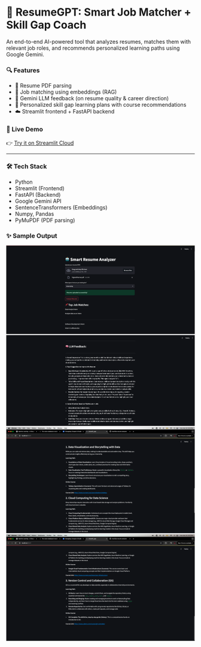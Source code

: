 # 🤖 ResumeGPT: Smart Job Matcher + Skill Gap Coach

An end-to-end AI-powered tool that analyzes resumes, matches them with relevant job roles, and recommends personalized learning paths using Google Gemini.

### 🔍 Features

- 📄 Resume PDF parsing
- 🔎 Job matching using embeddings (RAG)
- 🧠 Gemini LLM feedback (on resume quality & career direction)
- 📘 Personalized skill gap learning plans with course recommendations
- ☁️ Streamlit frontend + FastAPI backend

### 🚀 Live Demo

👉 [Try it on Streamlit Cloud](https://your-app-name.streamlit.app)

---

### 🛠️ Tech Stack

- Python
- Streamlit (Frontend)
- FastAPI (Backend)
- Google Gemini API
- SentenceTransformers (Embeddings)
- Numpy, Pandas
- PyMuPDF (PDF parsing)

### ✨ Sample Output

<img src="pic1.png" width="600"/>
<img src="pic2.png" width="600"/>
<img src="pic3.png" width="600"/>
<img src="pic4.png" width="600"/>
